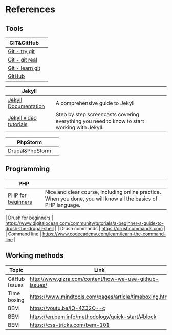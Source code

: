 # References

## Tools

| GIT&GitHub |  |
| -- | -- |
| [Git - try git](https://try.github.io/levels/1/challenges/1) |  |
| [Git - git real](https://www.codeschool.com/courses/git-real) |  |
| [Git - learn git](https://www.codecademy.com/learn/learn-git) | |
| [GitHub](https://www.codeschool.com/courses/mastering-github) | |

| Jekyll |  |
| -- | -- |
| [Jekyll Documentation](https://jekyllrb.com/docs/home/) | A comprehensive guide to Jekyll |
| [Jekyll video tutorials](http://jekyll.tips) | Step by step screencasts covering everything you need to know to start working with Jekyll. |

| PhpStorm |  |
| -- | -- |
| [Drupal&PhpStorm](https://confluence.jetbrains.com/display/PhpStorm/Drupal+Development+using+PhpStorm#DrupalDevelopmentusingPhpStorm-CoderandPHPCodeSnifferIntegration) |  |



## Programming

| PHP |  |
| -- | -- |
| [PHP for beginners](http://www.sololearn.com/Play/PHP#)| Nice and clear course, including online practice. When you done, you will know all the basics of PHP language. |



| Drush for beginners | https://www.digitalocean.com/community/tutorials/a-beginner-s-guide-to-drush-the-drupal-shell |
| Drush commands | https://drushcommands.com |
| Command line | https://www.codecademy.com/learn/learn-the-command-line |


## Working methods

| Topic | Link |
| -- | -- |
| GitHub Issues | http://www.gizra.com/content/how-we-use-github-issues/ |
| Time boxing | https://www.mindtools.com/pages/article/timeboxing.htm |
| BEM | https://youtu.be/IO-4Z32O--c |
| BEM | https://en.bem.info/methodology/quick-start/#block |
| BEM | https://css-tricks.com/bem-101 |

